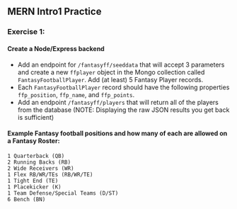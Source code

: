 ## MERN Intro1 Practice

### Exercise 1:
#### Create a Node/Express backend
* Add an endpoint for ```/fantasyff/seeddata``` that will accept 3 parameters and create a new ```ffplayer``` object in the Mongo collection called ```FantasyFootballPlayer```. Add (at least) 5 Fantasy Player records. 
* Each ```FantasyFootballPlayer``` record should have the following properties ```ffp_position```, ```ffp_name```, and ```ffp_points```.
* Add an endpoint ```/fantasyff/players``` that will return all of the players from the database (NOTE: Displaying the raw JSON results you get back is sufficient)

#### Example Fantasy football positions and how many of each are allowed on a Fantasy Roster:
```
1 Quarterback (QB)
2 Running Backs (RB)
2 Wide Receivers (WR)
1 Flex RB/WR/TEs (RB/WR/TE)
1 Tight End (TE)
1 Placekicker (K)
1 Team Defense/Special Teams (D/ST)
6 Bench (BN)
```
